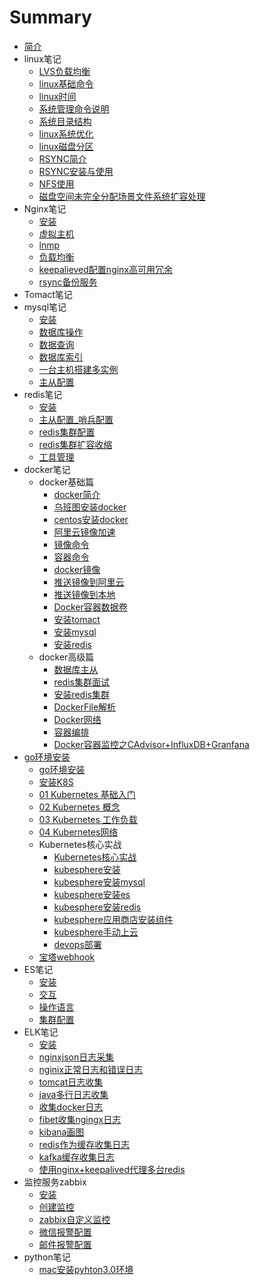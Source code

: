 # Summary

* [简介](README.md)
* linux笔记
    * [LVS负载均衡](linux/lvs.md)
    * [linux基础命令](linux/commond.md)
    * [linux时间](linux/time_synchronism.md)
    * [系统管理命令说明](linux/commond.md)
    * [系统目录结构](linux/fictory.md)
    * [linux系统优化](linux/majorzation.md)
    * [linux磁盘分区](linux/Disk_partition.md)
    * [RSYNC简介](linux/rsync.md)
    * [RSYNC安装与使用](linux/rsync_install.md)
    * [NFS使用](linux/NFS.md)
    * [磁盘空间未完全分配场景文件系统扩容处理](linux/Disk_partition_free.md)
* Nginx笔记
    * [安装](nginx/install.md)
    * [虚拟主机](nginx/virtual_host.md)
    * [lnmp](nginx/lnmp.md)
    * [负载均衡](nginx/load_balanced.md)
    * [keepalieved配置nginx高可用冗余](nginx/keepalived_nginx.md)
    * [rsync备份服务](nginx/rsync.md)
* Tomact笔记
* mysql笔记
    * [安装](mysql/install.md)
    * [数据库操作](mysql/sql.md)
    * [数据查询](mysql/dql.md)
    * [数据库索引](mysql/index_key.md)
    * [一台主机搭建多实例](mysql/Multiple_Examples_install.md)
    * [主从配置](mysql/MySQL_Replication.md)
* redis笔记
    * [安装](redis/安装.md)
    * [主从配置_哨兵配置](redis/主从配置_哨兵.md)
    * [redis集群配置](redis/集群.md)
    * [redis集群扩容收缩](redis/集群扩容收缩.md)
    * [工具管理](redis/工具管理.md)
* docker笔记
    * docker基础篇
        * [docker简介](cloud_learn/docker/docker_introduce.md)
        * [乌班图安装docker](cloud_learn/docker/docker_install_on_ubuntu.md)
        * [centos安装docker](cloud_learn/docker/docker_install_on_centos.md)
        * [阿里云镜像加速](cloud_learn/docker/aliyun_images_speed_up.md)
        * [镜像命令](cloud_learn/docker/docker_commond_images.md)
        * [容器命令](cloud_learn/docker/docker_commond_containers.md)
        * [docker镜像](cloud_learn/docker/docker_images.md)
        * [推送镜像到阿里云](cloud_learn/docker/docker_push_aliyun.md)
        * [推送镜像到本地](cloud_learn/docker/docker_push_local.md)
        * [Docker容器数据卷](cloud_learn/docker/docker_valumes.md)
        * [安装tomact](cloud_learn/docker/docker_install_tomact.md)
        * [安装mysql](cloud_learn/docker/docker_install_mysql.md)
        * [安装redis](cloud_learn/docker/docker_install_redis.md)
    * docker高级篇
        * [数据库主从](cloud_learn/docker/database_main_from.md)
        * [redis集群面试](cloud_learn/docker/redis_cluster_question.md)
        * [安装redis集群](cloud_learn/docker/redis_cluster.md)
        * [DockerFile解析](cloud_learn/docker/dockerfile.md)
        * [Docker网络](cloud_learn/docker/docker_network.md)
        * [容器编排](cloud_learn/docker/docker_compose.md)
        * [Docker容器监控之CAdvisor+InfluxDB+Granfana](cloud_learn/docker/docker_cig.md)
* [go环境安装](cloud_learn/docker/go_install.md)
    * [go环境安装](cloud_learn/docker/go_install.md)
    * [安装K8S](cloud_learn/k8s/k8s_install.md)
    * [01 Kubernetes 基础入门](cloud_learn/k8s/k8s_base.md)
    * [02 Kubernetes 概念](cloud_learn/k8s/k8s_gainian.md)
    * [03 Kubernetes 工作负载](cloud_learn/k8s/k8s_svc.md)
    * [04 Kubernetes网络](cloud_learn/k8s/k8s_network.md)
    * Kubernetes核心实战
        * [Kubernetes核心实战](cloud_learn/kubesphare/k8s_commond.md)
        * [kubesphere安装](cloud_learn/kubesphare/kubesphere_install.md)
        * [kubesphere安装mysql](cloud_learn/kubesphare/kubesphere_set_mysql.md)
        * [kubesphere安装es](cloud_learn/kubesphare/kubesphere_set_es.md)
        * [kubesphere安装redis](cloud_learn/kubesphare/kubesphere_set_redis.md)
        * [kubesphere应用商店安装组件](cloud_learn/kubesphare/kubesphere_set_store.md)
        * [kubesphere手动上云](cloud_learn/kubesphare/kubesphere_ruoyi.md)
        * [devops部署](cloud_learn/devops/set_jenkins.md)
    * [宝塔webhook](cloud_learn/devops/baotao_webhook.md)
* ES笔记
    * [安装](es/install.md)
    * [交互](es/head插件交互.md)
    * [操作语言](es/dml.md)
    * [集群配置](es/集群.md)
* ELK笔记
    * [安装](elk/安装.md)
    * [nginxjson日志采集](elk/nginx_log_json.md)
    * [nginix正常日志和错误日志](elk/nginx_success_error_log.md)
    * [tomcat日志收集](elk/tomcat_log_cat.md)
    * [java多行日志收集](elk/java_log.md)
    * [收集docker日志](elk/docker_log.md)
    * [fibet收集ngingx日志](elk/filebeat_modules_get_ngingx_simple_log.md)
    * [kibana画图](elk/kibana_draw_dashboard.md)
    * [redis作为缓存收集日志](elk/redis_cat_log.md)
    * [kafka缓存收集日志](elk/kafka缓存收集日志.md)
    * [使用nginx+keepalived代理多台redis](elk/nginx_keepalived_redis.md)
* 监控服务zabbix
    * [安装](zabbix/install.md)
    * [创建监控](zabbix/create_monitor.md)
    * [zabbix自定义监控](zabbix/custom__monitor.md)
    * [微信报警配置](zabbix/wx.md)
    * [邮件报警配置](zabbix/email.md)
* python笔记
    * [mac安装pyhton3.0环境](python/mac_install_python3.md)


